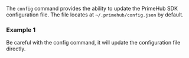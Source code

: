 The `config` command provides the ability to update the PrimeHub SDK configuration file. The file locates
at `~/.primehub/config.json` by default.

### Example 1

Be careful with the config command, it will update the configuration file directly.
